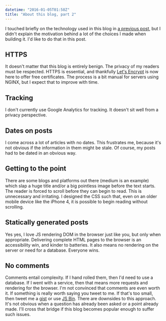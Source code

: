 ```yaml
---
datetime: "2016-01-05T01:58Z"
title: "About this blog, part 2"
---
```

I touched briefly on the technology used in this blog in
[a previous post](/blog/about-this-blog.html), but I didn't explain the motivation behind a lot of
the choices I made when building it. I'd like to do that in this post.

## HTTPS

It doesn't matter that this blog is entirely benign. The privacy of my readers must be respected.
HTTPS is essential, and thankfully [Let's Encrypt](https://letsencrypt.org) is now here to offer
free certificates. The process is a bit manual for servers using NGINX, but I expect that to improve
with time.

## Tracking

I don't currently use Google Analytics for tracking. It doesn't sit well from a privacy perspective.

## Dates on posts

I come across a lot of articles with no dates. This frustrates me, because it's not obvious if the
information in them might be stale. Of course, my posts had to be dated in an obvious way.

## Getting to the point

There are some blogs and platforms out there (medium is an example) which slap a huge title and/or a
big pointless image before the text starts. The reader is forced to scroll before they can begin to
read. This is unnecessary and irritating. I designed the CSS such that, even on an older mobile
device like the iPhone 4, it is possible to begin reading without scrolling.

## Statically generated posts

Yes yes, I love JS rendering DOM in the browser just like you, but only when appropriate. Delivering
complete HTML pages to the browser is an accessibility win, and kinder to batteries. It also means
no rendering on the server or need for a database. Everyone wins.

## No comments

Comments entail complexity. If I hand rolled them, then I'd need to use a database. If I went with
a service, then that means more requests and rendering for the browser. I'm not convinced that
comments are even worth it. If something is really worth saying you tweet to me. If that's too
small, then tweet me a [gist](https://gist.github.com/) or use [JS Bin](https://jsbin.com/). There
are downsides to this approach. It's not obvious when a question has already been asked or a point
already made. I'll cross that bridge if this blog becomes popular enough to suffer such issues.
